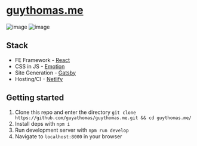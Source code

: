 # [guythomas.me](https://guythomas.me/)

![image](https://res.cloudinary.com/dqvlfpaev/image/upload/w_600,h_420/v1577567800/2019-12-28_13.15.27_suidij.gif)
![image](https://res.cloudinary.com/dqvlfpaev/image/upload/h_420/v1577570391/2019-12-28_13.59.07_y8dukj.gif)

## Stack
* FE Framework - [React](https://reactjs.org/)
* CSS in JS - [Emotion](https://emotion.sh/docs/introduction)
* Site Generation - [Gatsby](https://www.gatsbyjs.org/)
* Hosting/CI - [Netlify](https://www.netlify.com/)

## Getting started
1. Clone this repo and enter the directory `git clone https://github.com/guyathomas/guythomas.me.git && cd guythomas.me/`
2. Install deps with `npm i`
3. Run development server with `npm run develop`
4. Navigate to `localhost:8000` in your browser